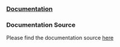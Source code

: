 ### [Documentation](https://tm-react.github.io/)

### Documentation Source
Please find the documentation source [here](https://github.com/hmtmcse/tm-react-doc.git)
